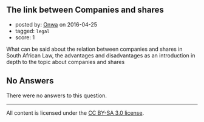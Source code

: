 ## The link between Companies and shares

- posted by: [Onwa](https://stackexchange.com/users/8317383/onwa) on 2016-04-25
- tagged: `legal`
- score: 1

<p>What can be said about the relation between companies and shares in South African Law, the advantages and disadvantages as an introduction in depth to the topic about companies and shares</p>


## No Answers

There were no answers to this question.


---

All content is licensed under the [CC BY-SA 3.0 license](https://creativecommons.org/licenses/by-sa/3.0/).
